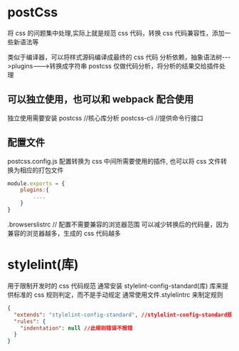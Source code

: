 # postCss

将 css 的问题集中处理,实际上就是规范 css 代码，转换 css 代码兼容性，添加一些新语法等

类似于编译器，可以将样式源码编译成最终的 css 代码
分析依赖，抽象语法树--->plugins--->转换成字符串
postcss 仅做代码分析，将分析的结果交给插件处理

## 可以独立使用，也可以和 webpack 配合使用

独立使用需要安装
postcss //核心库分析
postcss-cli //提供命令行接口

## 配置文件

postcss.config.js
配置转换为 css 中间所需要使用的插件,
也可以将 css 文件转换为相应的打包文件

```js
module.exports = {
    plugins:{
        ....
    }
}
```

.browserslistrc // 配置不需要兼容的浏览器范围
可以减少转换后的代码量，因为兼容的浏览器越多，生成的 css 代码越多

# stylelint(库)

用于限制开发时的 css 代码规范
通常安装 stylelint-config-standard(库) 库来提供标准的 css 规则判定，而不是手动规定
通常使用文件.stylelintrc 来制定规则

```json
{
  "extends": "stylelint-config-standard", //stylelint-config-standard规范
  "rules": {
    "indentation": null //此规则错误不报错
  }
}
```
